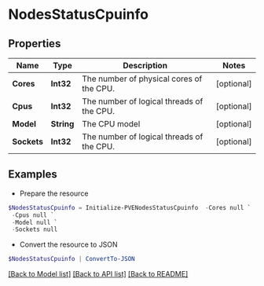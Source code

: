 # NodesStatusCpuinfo
## Properties

Name | Type | Description | Notes
------------ | ------------- | ------------- | -------------
**Cores** | **Int32** | The number of physical cores of the CPU. | [optional] 
**Cpus** | **Int32** | The number of logical threads of the CPU. | [optional] 
**Model** | **String** | The CPU model | [optional] 
**Sockets** | **Int32** | The number of logical threads of the CPU. | [optional] 

## Examples

- Prepare the resource
```powershell
$NodesStatusCpuinfo = Initialize-PVENodesStatusCpuinfo  -Cores null `
 -Cpus null `
 -Model null `
 -Sockets null
```

- Convert the resource to JSON
```powershell
$NodesStatusCpuinfo | ConvertTo-JSON
```

[[Back to Model list]](../README.md#documentation-for-models) [[Back to API list]](../README.md#documentation-for-api-endpoints) [[Back to README]](../README.md)

